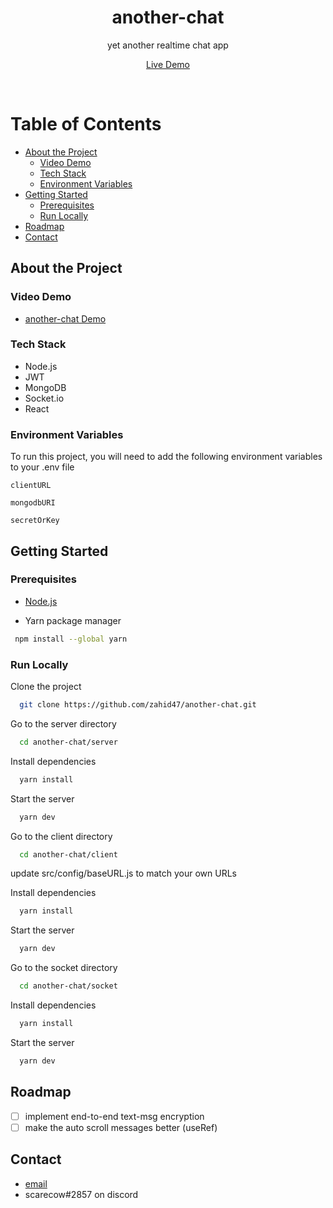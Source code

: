 <div align="center">

  <h1>another-chat</h1>
  
  <p>
    yet another realtime chat app
  </p>

[Live Demo](https://another-chat.netlify.app/)

  <br>
</div>

<!-- Table of Contents -->

# Table of Contents

- [About the Project](#about-the-project)
  - [Video Demo](#Video-Demo)
  - [Tech Stack](#tech-stack)
  - [Environment Variables](#environment-variables)
- [Getting Started](#getting-started)
  - [Prerequisites](#prerequisites)
  - [Run Locally](#run-locally)
- [Roadmap](#roadmap)
- [Contact](#contact)

<!-- About the Project -->

## About the Project

### Video Demo

- [another-chat Demo](https://youtu.be/zchCj-U8j_U)

<!-- TechStack -->

### Tech Stack

  <ul>
    <li>Node.js</li>
    <li>JWT</li>
    <li>MongoDB</li>
    <li>Socket.io</li>
    <li>React</li>
  </ul>

<!-- Env Variables -->

### Environment Variables

To run this project, you will need to add the following environment variables to your .env file

`clientURL`

`mongodbURI`

`secretOrKey`

<!-- Getting Started -->

## Getting Started

<!-- Prerequisites -->

### Prerequisites

- [Node.js](https://nodejs.org/en)

- Yarn package manager

```bash
 npm install --global yarn
```

<!-- Run Locally -->

### Run Locally

Clone the project

```bash
  git clone https://github.com/zahid47/another-chat.git
```

Go to the server directory

```bash
  cd another-chat/server
```

Install dependencies

```bash
  yarn install
```

Start the server

```bash
  yarn dev
```

Go to the client directory

```bash
  cd another-chat/client
```

update src/config/baseURL.js to match your own URLs

Install dependencies

```bash
  yarn install
```

Start the server

```bash
  yarn dev
```

Go to the socket directory

```bash
  cd another-chat/socket
```

Install dependencies

```bash
  yarn install
```

Start the server

```bash
  yarn dev
```

<!-- Roadmap -->

## Roadmap

- [ ] implement end-to-end text-msg encryption
- [ ] make the auto scroll messages better (useRef)

<!-- Contact -->

## Contact

- [email](mailto:epiczahid@gmail.com)
- scarecow#2857 on discord

